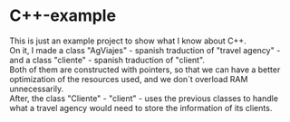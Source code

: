 # C++-example
This is just an example project to show what I know about C++.<br>
On it, I made a class "AgViajes" - spanish traduction of "travel agency" - and a class "cliente" - spanish traduction of "client".<br>
Both of them are constructed with pointers, so that we can have a better optimization of the resources used, and we don´t overload RAM unnecessarily.<br>
After, the class "Cliente" - "client" - uses the previous classes to handle what a travel agency would need to store the information of its clients.
